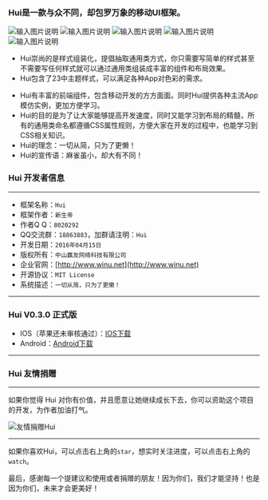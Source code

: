 ### Hui是一款与众不同，却包罗万象的移动UI框架。

![输入图片说明](http://git.oschina.net/uploads/images/2016/0429/023737_accf0494_526496.png "在这里输入图片标题")
![输入图片说明](http://git.oschina.net/uploads/images/2016/0429/023743_2facac53_526496.png "在这里输入图片标题")
![输入图片说明](http://git.oschina.net/uploads/images/2016/0429/023749_3e3be56c_526496.png "在这里输入图片标题")
![输入图片说明](http://git.oschina.net/uploads/images/2016/0429/023756_6d78412c_526496.png "在这里输入图片标题")
![输入图片说明](http://git.oschina.net/uploads/images/2016/0429/023802_eaa25a35_526496.png "在这里输入图片标题")

* Hui崇尚的是样式组装化，提倡抽取通用类方式，你只需要写简单的样式甚至不需要写任何样式就可以通过通用类组装成丰富的组件和布局效果。
* Hui包含了23中主题样式，可以满足各种App对色彩的需求。</p>
* Hui有丰富的前端组件，包含移动开发的方方面面。同时Hui提供各种主流App模仿实例，更加方便学习。
* Hui的目的是为了让大家能够提高开发速度，同时又能学习到布局的精髓，所有的通用类命名都遵循CSS属性规则，方便大家在开发的过程中，也能学习到CSS相关知识。
* Hui的理念：一切从简，只为了更懒！
* Hui的宣传语：麻雀虽小，却大有不同！

### Hui 开发者信息

*****

* 框架名称：`Hui`
* 框架作者：`新生帝`
* 作者Q Q：`8020292`
* QQ交流群：`18863883`，加群请注明：`Hui`
* 开发日期：`2016年04月15日`
* 版权所有：`中山赢友网络科技有限公司`
* 企业官网：[http://www.winu.net](http://www.winu.net)
* 开源协议：`MIT License`
* 系统描述：`一切从简，只为了更懒！`

*****

### Hui V0.3.0 正式版

* IOS（苹果还未审核通过）：[IOS下载](http://downloadpkg.apicloud.com/app/download?path=http://7xszrk.com1.z0.glb.clouddn.com/c7cdae1717bbb3f41c8bf4b1014cca59.ipa)
* Android：[Android下载](http://downloadpkg.apicloud.com/app/download?path=http://7xszrk.com1.z0.glb.clouddn.com/12247c1f1909b7fba61142e29c8e01ca_d)

*****

### Hui 友情捐赠

*****

如果你觉得 Hui 对你有价值，并且愿意让她继续成长下去，你可以资助这个项目的开发，为作者加油打气。

![友情捐赠Hui](http://git.oschina.net/uploads/images/2016/0207/160936_8f2d5f2e_526496.png "友情捐赠Hui")

*****

如果你喜欢Hui，可以点击右上角的`star`，想实时关注进度，可以点击右上角的`watch`。

最后，感谢每一个提建议和使用或者捐赠的朋友！因为你们，我们才能坚持！也是因为你们，未来才会更美好！


